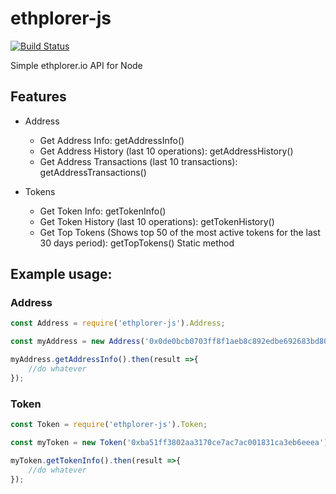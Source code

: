 # ethplorer-js
[![Build Status](https://travis-ci.org/guillelo11/ethplorer-js.svg?branch=master)](https://travis-ci.org/guillelo11/ethplorer-js)

Simple ethplorer.io API for Node

## Features
* Address
    * Get Address Info: getAddressInfo()
    * Get Address History (last 10 operations): getAddressHistory()
    * Get Address Transactions (last 10 transactions): getAddressTransactions()

* Tokens
    * Get Token Info: getTokenInfo()
    * Get Token History (last 10 operations): getTokenHistory()
    * Get Top Tokens (Shows top 50 of the most active tokens for the last 30 days period): getTopTokens() Static method

## Example usage:
### Address
``` javascript
const Address = require('ethplorer-js').Address;

const myAddress = new Address('0x0de0bcb0703ff8f1aeb8c892edbe692683bd8030');

myAddress.getAddressInfo().then(result =>{
    //do whatever
});
```

### Token
``` javascript
const Token = require('ethplorer-js').Token;

const myToken = new Token('0xba51ff3802aa3170ce7ac7ac001831ca3eb6eeea');

myToken.getTokenInfo().then(result =>{
    //do whatever
});
```